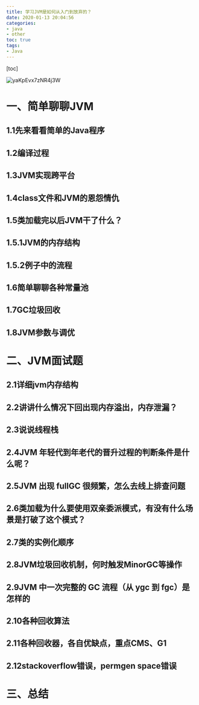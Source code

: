 ```yaml
---
title: 学习JVM是如何从入门到放弃的？
date: 2020-01-13 20:04:56
categories:
- java
- other
toc: true
tags:
- Java
---
```


[toc]

<!--more-->
![yaKpEvx7zNR4j3W](https://i.loli.net/2020/01/13/yaKpEvx7zNR4j3W.jpg)
# 一、简单聊聊JVM
## 1.1先来看看简单的Java程序

## 1.2编译过程
## 1.3JVM实现跨平台
## 1.4class文件和JVM的恩怨情仇
## 1.5类加载完以后JVM干了什么？
## 1.5.1JVM的内存结构
## 1.5.2例子中的流程
## 1.6简单聊聊各种常量池
## 1.7GC垃圾回收
## 1.8JVM参数与调优
# 二、JVM面试题
## 2.1详细jvm内存结构
## 2.2讲讲什么情况下回出现内存溢出，内存泄漏？
## 2.3说说线程栈
## 2.4JVM 年轻代到年老代的晋升过程的判断条件是什么呢？
## 2.5JVM 出现 fullGC 很频繁，怎么去线上排查问题
## 2.6类加载为什么要使用双亲委派模式，有没有什么场景是打破了这个模式？
## 2.7类的实例化顺序
## 2.8JVM垃圾回收机制，何时触发MinorGC等操作
## 2.9JVM 中一次完整的 GC 流程（从 ygc 到 fgc）是怎样的
## 2.10各种回收算法
## 2.11各种回收器，各自优缺点，重点CMS、G1
## 2.12stackoverflow错误，permgen space错误
# 三、总结
